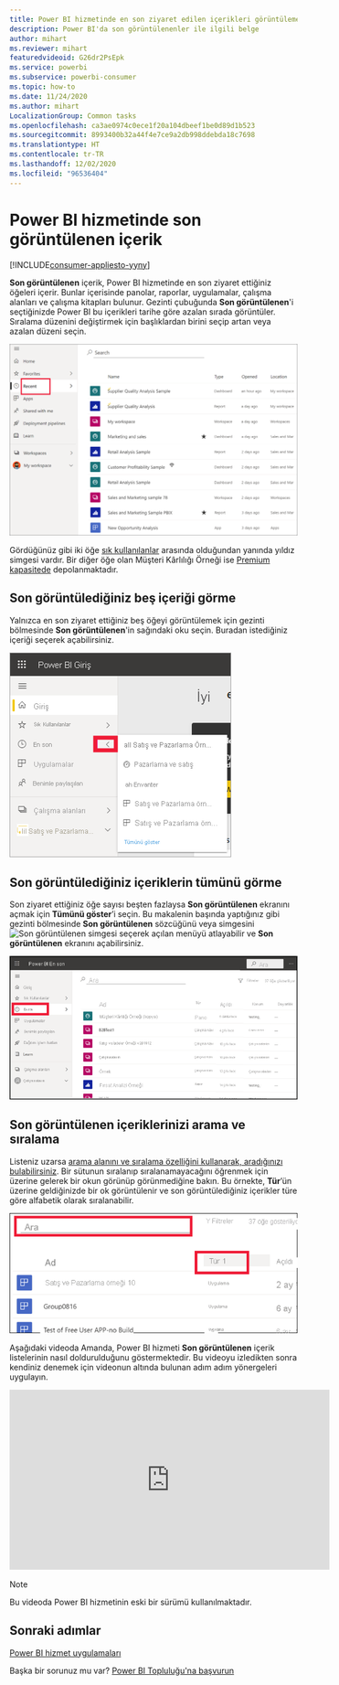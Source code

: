```yaml
---
title: Power BI hizmetinde en son ziyaret edilen içerikleri görüntüleme
description: Power BI'da son görüntülenenler ile ilgili belge
author: mihart
ms.reviewer: mihart
featuredvideoid: G26dr2PsEpk
ms.service: powerbi
ms.subservice: powerbi-consumer
ms.topic: how-to
ms.date: 11/24/2020
ms.author: mihart
LocalizationGroup: Common tasks
ms.openlocfilehash: ca3ae0974c0ece1f20a104dbeef1be0d89d1b523
ms.sourcegitcommit: 8993400b32a44f4e7ce9a2db998ddebda18c7698
ms.translationtype: HT
ms.contentlocale: tr-TR
ms.lasthandoff: 12/02/2020
ms.locfileid: "96536404"
---
```

# <a name="recent-content-in-the-power-bi-service"></a>Power BI hizmetinde **son görüntülenen** içerik

[!INCLUDE[consumer-appliesto-yyny](../includes/consumer-appliesto-yyny.md)]

**Son görüntülenen** içerik, Power BI hizmetinde en son ziyaret ettiğiniz öğeleri içerir. Bunlar içerisinde panolar, raporlar, uygulamalar, çalışma alanları ve çalışma kitapları bulunur. Gezinti çubuğunda **Son görüntülenen**'i seçtiğinizde Power BI bu içerikleri tarihe göre azalan sırada görüntüler.  Sıralama düzenini değiştirmek için başlıklardan birini seçip artan veya azalan düzeni seçin.


![Son görüntülenen içerik penceresi](./media/end-user-recent/power-bi-recents.png)

Gördüğünüz gibi iki öğe [sık kullanılanlar](end-user-favorite.md) arasında olduğundan yanında yıldız simgesi vardır. Bir diğer öğe olan Müşteri Kârlılığı Örneği ise [Premium kapasitede](end-user-license.md) depolanmaktadır.

## <a name="see-your-five-most-recents"></a>Son görüntülediğiniz beş içeriği görme

Yalnızca en son ziyaret ettiğiniz beş öğeyi görüntülemek için gezinti bölmesinde **Son görüntülenen**'in sağındaki oku seçin.  Buradan istediğiniz içeriği seçerek açabilirsiniz. 

![Son görüntülenen içerik açılır öğesi](./media/end-user-recent/power-bi-recent-fly-out.png)

## <a name="see-all-of-your-recent-content"></a>Son görüntülediğiniz içeriklerin tümünü görme

Son ziyaret ettiğiniz öğe sayısı beşten fazlaysa **Son görüntülenen** ekranını açmak için **Tümünü göster**’i seçin. Bu makalenin başında yaptığınız gibi gezinti bölmesinde **Son görüntülenen** sözcüğünü veya simgesini ![Son görüntülenen simgesi](./media/end-user-recent/power-bi-icon.png) seçerek açılan menüyü atlayabilir ve **Son görüntülenen** ekranını açabilirsiniz.

![son görüntülenen içeriğin tümünü görüntüleme](./media/end-user-recent/power-bi-admin-recent.png)


## <a name="search-and-sort-your-list-of-recent-content"></a>Son görüntülenen içeriklerinizi arama ve sıralama

Listeniz uzarsa [arama alanını ve sıralama özelliğini kullanarak, aradığınızı bulabilirsiniz](end-user-search-sort.md). Bir sütunun sıralanıp sıralanamayacağını öğrenmek için üzerine gelerek bir okun görünüp görünmediğine bakın. Bu örnekte, **Tür**’ün üzerine geldiğinizde bir ok görüntülenir ve son görüntülediğiniz içerikler türe göre alfabetik olarak sıralanabilir. 

![Hem arama alanını hem de sıralama okunu gösteren ekran görüntüsü](./media/end-user-recent/power-bi-recent-sort-search.png)

Aşağıdaki videoda Amanda, Power BI hizmeti **Son görüntülenen** içerik listelerinin nasıl doldurulduğunu göstermektedir. Bu videoyu izledikten sonra kendiniz denemek için videonun altında bulunan adım adım yönergeleri uygulayın.

<iframe width="560" height="315" src="https://www.youtube.com/embed/G26dr2PsEpk" frameborder="0" allowfullscreen></iframe>

> [!NOTE]
> Bu videoda Power BI hizmetinin eski bir sürümü kullanılmaktadır.

<!--
## Actions available from the **Recent** content list
The actions available to you will depend on the settings assigned by the content *designer*. Some of your options may include:
* Select the star icon to [favorite a dashboard, report, or app](end-user-favorite.md) ![star icon](./media/end-user-shared-with-me/power-bi-star-icon.png).
* Some dashboards and reports can be re-shared  ![share icon](./media/end-user-shared-with-me/power-bi-share-icon-new.png).
* [Open the report in Excel](end-user-export.md) ![export to Excel icon](./media/end-user-shared-with-me/power-bi-excel.png) 
* [View insights](end-user-insights.md) that Power BI finds in the data ![insights icon](./media/end-user-shared-with-me/power-bi-insights.png). -->





## <a name="next-steps"></a>Sonraki adımlar
[Power BI hizmet uygulamaları](end-user-apps.md)

Başka bir sorunuz mu var? [Power BI Topluluğu'na başvurun](https://community.powerbi.com/)

